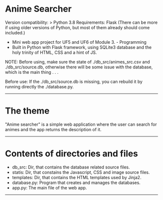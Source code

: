 # Anime Searcher

Version compatibility: > Python 3.8 
Requirements: Flask (There can be more if using older versions of Python, but most of them already should come included.)

- Mini web app project for UF5 and UF6 of Module 3. - Programming
- Built in Python with Flask framework, using SQLite3 database and the holy trinity of HTML, CSS and a hint of JS.

NOTE: Before using, make sure the state of ./db_src/animes_src.csv and ./db_src/source.db,
otherwise there will be some issue with the database, which is the main thing . . .

Before use: If the ./db_src/source.db is missing, you can rebuild it by running directly the ./database.py.

---


# The theme

"Anime searcher" is a simple web application where the user
can search for animes and the app returns the description of it.

---


# Contents of directories and files

- db_src: Dir, that contains the database related source files.
- statis: Dir, that constains the Javascript, CSS and image source files.
- templates: Dir, that contains the HTML templates used by Jinja2.
- database.py: Program that creates and manages the databases.
- app.py: The main file of the web app.

---
